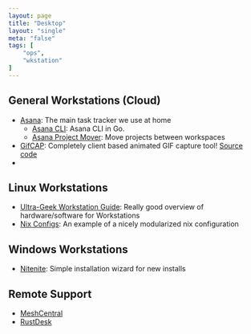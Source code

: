 ```yaml
---
layout: page
title: "Desktop"
layout: "single"
meta: "false"
tags: [
    "ops",
    "wkstation"
]
---
```

## General Workstations (Cloud)

- [Asana](https://www.asana.com): The main task tracker we use at home
  - [Asana CLI](https://github.com/thash/asana): Asana CLI in Go.  
  - [Asana Project Mover](https://asana.kothar.net/):  Move projects between workspaces
- [GifCAP](https://gifcap.dev/): Completely client based animated GIF capture tool!  [Source code](https://github.com/joaomoreno/gifcap)
- 

## Linux Workstations

- [Ultra-Geek Workstation Guide](https://begriffs.com/posts/2017-05-17-linux-workstation-guide.html): Really good overview of hardware/software for Workstations 
- [Nix Configs](https://github.com/coreyoconnor/nix_configs): An example of a nicely modularized nix configuration

## Windows Workstations

- [Nitenite](https://ninite.com/): Simple installation wizard for new installs

## Remote Support 

- [MeshCentral](https://www.meshcommander.com/meshcentral2)
- [RustDesk](https://github.com/rustdesk/rustdesk)
